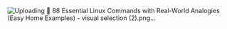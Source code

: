 
![Uploading 📘 88 Essential Linux Commands with Real-World Analogies (Easy Home Examples) - visual selection (2).png…]()
